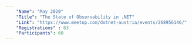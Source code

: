 ```yaml
---
    "Name": "May 2020"
    "Title": "The State of Observability in .NET"
    "Link": "https://www.meetup.com/dotnet-austria/events/268956146/"
    "Registrations" : 63
    "Participants": 60
---
```

